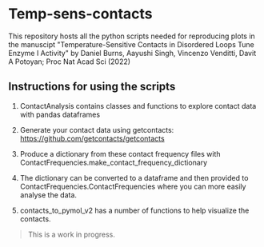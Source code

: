 # Temp-sens-contacts

This repository hosts all the python scripts needed for reproducing plots in the manuscipt "Temperature-Sensitive Contacts in Disordered Loops Tune Enzyme I Activity"
by Daniel Burns, Aayushi Singh, Vincenzo Venditti, Davit A Potoyan; Proc Nat Acad Sci (2022)

## Instructions for using the scripts

1. ContactAnalysis contains classes and functions to explore contact data with pandas dataframes

2. Generate your contact data using getcontacts: https://github.com/getcontacts/getcontacts

3. Produce a dictionary from these contact frequency files with ContactFrequencies.make_contact_frequency_dictionary 

4. The dictionary can be converted to a dataframe and then provided to ContactFrequencies.ContactFrequencies where you can more easily analyse the data.

5. contacts_to_pymol_v2 has a number of functions to help visualize the contacts.

> This is a work in progress.
